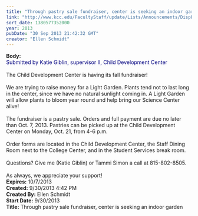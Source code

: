 ```yaml
---
title: "Through pastry sale fundraiser, center is seeking an indoor garden "
link: "http://www.kcc.edu/FacultyStaff/update/Lists/Announcements/DispForm.aspx?ID=1266"
sort_date: 1380577352000
year: 2013
pubDate: "30 Sep 2013 21:42:32 GMT"
creator: "Ellen Schmidt"
---
```


<div><b>Body:</b> <div class="ExternalClassB6BD43DB741C44C68E4E874223331695"><div><font color="#000080">Submitted by Katie Giblin, supervisor II, Child Development Center</font></div>
<div> </div>
<div>The Child Development Center is having its fall fundraiser! </div>
<div> </div>
<div>We are trying to raise money for a Light Garden. Plants tend not to last long in the center, since we have no natural sunlight coming in. A Light Garden will allow plants to bloom year round and help bring our Science Center alive!</div>
<div> </div>
<div>The fundraiser is a pastry sale. Orders and full payment are due no later than Oct. 7, 2013. Pastries can be picked up at the Child Development Center on Monday, Oct. 21, from 4-6 p.m. </div>
<div> </div>
<div>Order forms are located in the Child Development Center, the Staff Dining Room next to the College Center, and in the Student Services break room. </div>
<div> </div>
<div>Questions? Give me (Katie Giblin) or Tammi Simon a call at 815-802-8505. </div>
<div> </div>
<div>As always, we appreciate your support!</div></div></div>
<div><b>Expires:</b> 10/7/2013</div>
<div><b>Created:</b> 9/30/2013 4:42 PM</div>
<div><b>Created By:</b> Ellen Schmidt</div>
<div><b>Start Date:</b> 9/30/2013</div>
<div><b>Title:</b> Through pastry sale fundraiser, center is seeking an indoor garden </div>
